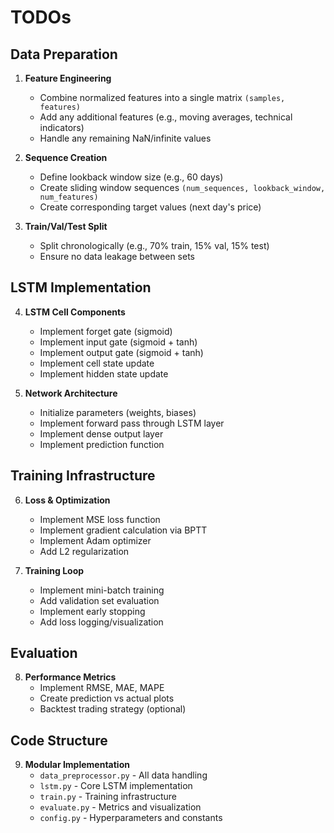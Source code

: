 # TODOs

## Data Preparation
1. **Feature Engineering**
   - Combine normalized features into a single matrix `(samples, features)`
   - Add any additional features (e.g., moving averages, technical indicators)
   - Handle any remaining NaN/infinite values

2. **Sequence Creation**
   - Define lookback window size (e.g., 60 days)
   - Create sliding window sequences `(num_sequences, lookback_window, num_features)`
   - Create corresponding target values (next day's price)

3. **Train/Val/Test Split**
   - Split chronologically (e.g., 70% train, 15% val, 15% test)
   - Ensure no data leakage between sets

## LSTM Implementation
4. **LSTM Cell Components**
   - Implement forget gate (sigmoid)
   - Implement input gate (sigmoid + tanh)
   - Implement output gate (sigmoid + tanh)
   - Implement cell state update
   - Implement hidden state update

5. **Network Architecture**
   - Initialize parameters (weights, biases)
   - Implement forward pass through LSTM layer
   - Implement dense output layer
   - Implement prediction function

## Training Infrastructure
6. **Loss & Optimization**
   - Implement MSE loss function
   - Implement gradient calculation via BPTT
   - Implement Adam optimizer
   - Add L2 regularization

7. **Training Loop**
   - Implement mini-batch training
   - Add validation set evaluation
   - Implement early stopping
   - Add loss logging/visualization

## Evaluation
8. **Performance Metrics**
   - Implement RMSE, MAE, MAPE
   - Create prediction vs actual plots
   - Backtest trading strategy (optional)

## Code Structure
9. **Modular Implementation**
   - `data_preprocessor.py` - All data handling
   - `lstm.py` - Core LSTM implementation
   - `train.py` - Training infrastructure
   - `evaluate.py` - Metrics and visualization
   - `config.py` - Hyperparameters and constants


